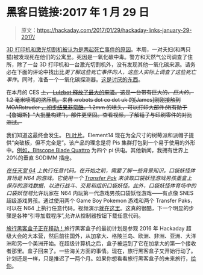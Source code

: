 # 黑客日链接:2017 年 1 月 29 日

> 原文：<https://hackaday.com/2017/01/29/hackaday-links-january-29-2017/>

[3D 打印机和激光切割机被认为是两起死亡事件的原因](http://sanfrancisco.cbslocal.com/2017/01/27/source-carbon-monoxide-poisoning-killed-berkeley-couple/)。本周，一对夫妇(和两只猫)被发现死在他们的公寓里。死因是一氧化碳中毒。警方和天然气公司调查了住所，除了一台 3D 打印机和一台激光切割机外，没有发现其他一氧化碳来源。请务必在下面的评论中找出比*更了解这些死亡事件的人，这些人实际上调查了这些死亡事件*。同时，准备一个一氧化碳探测器。[这是讨厌的东西](https://hackaday.com/2016/05/04/carbon-monoxide-hunting-a-silent-killer/)。

在本月的 CES ~~上， [Lulzbot 释放了最大的牢骚](http://hackaday.com/2017/01/08/ces2017-lulzbot-has-the-best-names-for-stuff/)。这是一台带有巨大的、*巨大的*，1.2 毫米喷嘴的挤压机。来自 xrobots dot co dot uk 的[James]刚刚接触到 MOARstruder [，初步结果非常酷](https://www.youtube.com/watch?v=ZwuQ_YB1okI)。1.2mm 的喷头，可以打印大部件*快*(有助于【詹姆斯】“大批量构建”)，部件更坚固。查看视频，了解锤子与印刷零件的对比测试。~~

我们知道这最终会发生。 [Pi 叶片](http://www.element14.com/news/element14-exclusively-launches-bitscope-blade-for-raspberry-pi/)。Element14 现在为全尺寸的树莓派和派帽子提供“突破板，但不完全是”。该产品的理念是将 Pis 集群打包到一个易于使用的外形中。[例如，Bitscope Blade Quattro](http://uk.farnell.com/bitscope/bb04b/bitscope-blade-quattro/dp/2546578) 为四个 pi 供电。其他新闻，我拥有世界上 20%的垂直 SODIMM 插座。

*[在任天堂 64](https://github.com/MrCheeze/pokestadium-ace) 上执行任意代码。*在开始之前，需要了解一些背景知识。*口袋妖怪体育场*是 N64 的游戏。它使用一个 [Transfer Pak](https://en.wikipedia.org/wiki/Nintendo_64_accessories#Transfer_Pak_.28NUS-019.29) 来读取口袋妖怪游戏男孩墨盒上保存的游戏数据，以进行战斗、交易和组织口袋妖怪。此外，口袋妖怪体育场*中的口袋妖怪塔*允许玩家在 N64 内玩第一代游戏男孩口袋妖怪游戏——有点像 SNES 超级游戏男孩。通过使用两个 Game Boy Pokemon 游戏和两个 Transfer Paks，可以在 N64 上执行任意代码。视频演示[就在这里](https://www.youtube.com/watch?v=Bb0v-VDsBkQ&feature=youtu.be)。这真的很酷，下一个明显的步骤是各种“引导加载程序”,允许从控制器按钮下载任意代码。

[旅行黑客盒子正在移动！](https://hackaday.io/project/7373-travelling-hacker-box/log/52470-the-travelling-hacker-box-is-on-the-move)旅行黑客盒子的最初计划是参观 2016 年 Hackaday 超级大会的大本营，然后前往国外，从加拿大、格陵兰岛、欧洲、非洲、亚洲、大洋洲和另一个美洲开始。在超级计算机之后，盒子被运到了它在加拿大的第一个接收者那里。盒子回来了。一些海关方面的事情。现在，旅行黑客盒子又开始行动了。计划还是一样，只是推迟了一两个月。如果你想看看旅行黑客盒子的未来旅行，[给你](http://hackaday.com/2016/11/21/the-future-travels-of-the-travelling-hackerbox/)。